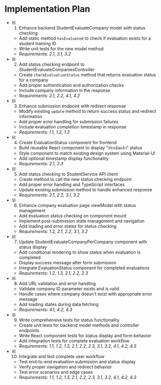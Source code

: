 # Implementation Plan

- [x] 1. Enhance backend StudentEvaluateCompany model with status checking

  - Add static method `hasEvaluated` to check if evaluation exists for a student training ID
  - Write unit tests for the new model method
  - _Requirements: 2.1, 3.1, 3.2_

- [x] 2. Add status checking endpoint to StudentEvaluateCompaniesController

  - Create `checkEvaluationStatus` method that returns evaluation status for a company
  - Add proper authentication and authorization checks
  - Include company information in the response
  - _Requirements: 2.1, 2.2, 4.1, 4.2_

- [x] 3. Enhance submission endpoint with redirect response

  - Modify existing `update` method to return success status and redirect information
  - Add proper error handling for submission failures
  - Include evaluation completion timestamp in response
  - _Requirements: 1.1, 1.2, 1.3_

- [x] 4. Create EvaluationStatus component for frontend

  - Build reusable React component to display "ประเมินแล้ว" status
  - Style component to match existing design system using Material-UI
  - Add optional timestamp display functionality
  - _Requirements: 2.1, 2.3_

- [x] 5. Add status checking to StudentService API client

  - Create method to call the new status checking endpoint
  - Add proper error handling and TypeScript interfaces
  - Update existing submission method to handle enhanced response
  - _Requirements: 2.1, 2.2, 3.1, 3.2_

- [x] 6. Enhance company evaluation page viewModel with status management

  - Add evaluation status checking on component mount
  - Implement post-submission state management and navigation
  - Add loading and error states for status checking
  - _Requirements: 1.2, 2.1, 2.2, 3.1, 3.2_

- [x] 7. Update StudentEvaluateCompanyPerCompany component with status display

  - Add conditional rendering to show status when evaluation is completed
  - Display success message after form submission
  - Integrate EvaluationStatus component for completed evaluations
  - _Requirements: 1.2, 1.3, 2.1, 2.2, 2.3_

- [x] 8. Add URL validation and error handling

  - Validate company ID parameter exists and is valid
  - Handle cases where company doesn't exist with appropriate error message
  - Add loading states during data fetching
  - _Requirements: 4.1, 4.2, 4.3_

- [x] 9. Write comprehensive tests for status functionality

  - Create unit tests for backend model methods and controller endpoints
  - Write React component tests for status display and form behavior
  - Add integration tests for complete evaluation workflow
  - _Requirements: 1.1, 1.2, 1.3, 2.1, 2.2, 2.3, 3.1, 3.2, 4.1, 4.2, 4.3_

- [x] 10. Integrate and test complete user workflow


  - Test end-to-end evaluation submission and status display
  - Verify proper navigation and redirect behavior
  - Test error scenarios and edge cases
  - _Requirements: 1.1, 1.2, 1.3, 2.1, 2.2, 2.3, 3.1, 3.2, 4.1, 4.2, 4.3_
